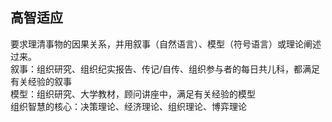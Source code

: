 ## 高智适应

要求理清事物的因果关系，并用叙事（自然语言）、模型（符号语言）或理论阐述过来。  
叙事：组织研究、组织纪实报告、传记/自传、组织参与者的每日共儿科，都满足有关经验的叙事  
模型：组织研究、大学教材，顾问讲座中，满足有关经验的模型  
组织智慧的核心：决策理论、经济理论、组织理论、博弈理论
